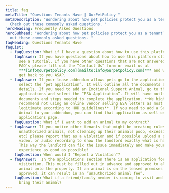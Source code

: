 ```yaml
---
title: faq
metaTitle: "Questions Tenants Have | OurPetPolicy "
metaDescription: "Wondering about how pet policies protect you as a tenant?
  Check out these commonly asked questions. "
heroHeading: Frequently Asked Questions
heroSubhead: "Wondering about how pet policies protect you as a tenant? Check
  out these commonly asked questions. "
faqHeading: Questions Tenants Have
faqList:
  - faqQuestion: What if I have a question about how to use this platform?
    faqAnswer: If you have questions about how to use this platform click here to
      see a tutorial. If you have other questions that are not answered in these
      FAQ’s please fill out the “Contact Us” form or email us at
      ***[info@ourpetpolicy.com](mailto:info@ourpetpolicy.com)*** and we will
      get back to you ASAP.
  - faqAnswer: If your lease addendum allows pets go to the applications page and
      select the “pet application”. It will outline all the documents and
      details. If you need to add an Emotional Support Animal, go to the
      applications and select the “ESA Application”. It will have outline the
      documents and steps needed to complete the application. **We highly
      recommend not using an online vendor selling ESA letters as most are not
      legitimate according to HUD guidelines**. If you need to add a Service
      Animal to your addendum, you can find that application as well on the
      applications page.
    faqQuestion: What if I want to add an animal to my contract?
  - faqAnswer: If you notice other tenants that might be breaking rules (sneaking in
      unauthorized animals, not cleaning up their animals poop, excessive noise,
      etc) please report that as a violation and if possible upload a picture,
      video, or audio recording to show the landlord exactly what is happening.
      This way the landlord can fix the issue immediately and make your renting
      experience as good as possible!
    faqQuestion: When would I “Report a Violation”?
  - faqAnswer:  In the applications section there is an application for an animal
      visitation. This must be filled out in advance and approved to allow the
      animal onto the property. If an animal is on the leased premises and not
      approved, it can result in an “unauthorized animal fee”.
    faqQuestion: What if a friend/family member is coming to visit and wants to
      bring their animal?
---
```

